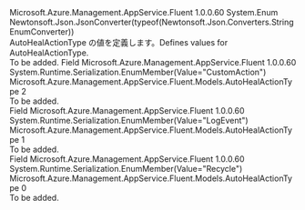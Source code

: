 <Type Name="AutoHealActionType" FullName="Microsoft.Azure.Management.AppService.Fluent.Models.AutoHealActionType">
  <TypeSignature Language="C#" Value="public enum AutoHealActionType" />
  <TypeSignature Language="ILAsm" Value=".class public auto ansi sealed AutoHealActionType extends System.Enum" />
  <TypeSignature Language="DocId" Value="T:Microsoft.Azure.Management.AppService.Fluent.Models.AutoHealActionType" />
  <TypeSignature Language="VB.NET" Value="Public Enum AutoHealActionType" />
  <TypeSignature Language="F#" Value="type AutoHealActionType = " />
  <AssemblyInfo>
    <AssemblyName>Microsoft.Azure.Management.AppService.Fluent</AssemblyName>
    <AssemblyVersion>1.0.0.60</AssemblyVersion>
  </AssemblyInfo>
  <Base>
    <BaseTypeName>System.Enum</BaseTypeName>
  </Base>
  <Attributes>
    <Attribute>
      <AttributeName>Newtonsoft.Json.JsonConverter(typeof(Newtonsoft.Json.Converters.StringEnumConverter))</AttributeName>
    </Attribute>
  </Attributes>
  <Docs>
    <summary>
            <span data-ttu-id="f0df9-101">AutoHealActionType の値を定義します。</span><span class="sxs-lookup"><span data-stu-id="f0df9-101">Defines values for AutoHealActionType.</span></span>
            </summary>
    <remarks>To be added.</remarks>
  </Docs>
  <Members>
    <Member MemberName="CustomAction">
      <MemberSignature Language="C#" Value="CustomAction" />
      <MemberSignature Language="ILAsm" Value=".field public static literal valuetype Microsoft.Azure.Management.AppService.Fluent.Models.AutoHealActionType CustomAction = int32(2)" />
      <MemberSignature Language="DocId" Value="F:Microsoft.Azure.Management.AppService.Fluent.Models.AutoHealActionType.CustomAction" />
      <MemberSignature Language="VB.NET" Value="CustomAction" />
      <MemberSignature Language="F#" Value="CustomAction = 2" Usage="Microsoft.Azure.Management.AppService.Fluent.Models.AutoHealActionType.CustomAction" />
      <MemberType>Field</MemberType>
      <AssemblyInfo>
        <AssemblyName>Microsoft.Azure.Management.AppService.Fluent</AssemblyName>
        <AssemblyVersion>1.0.0.60</AssemblyVersion>
      </AssemblyInfo>
      <Attributes>
        <Attribute>
          <AttributeName>System.Runtime.Serialization.EnumMember(Value="CustomAction")</AttributeName>
        </Attribute>
      </Attributes>
      <ReturnValue>
        <ReturnType>Microsoft.Azure.Management.AppService.Fluent.Models.AutoHealActionType</ReturnType>
      </ReturnValue>
      <MemberValue>2</MemberValue>
      <Docs>
        <summary>To be added.</summary>
      </Docs>
    </Member>
    <Member MemberName="LogEvent">
      <MemberSignature Language="C#" Value="LogEvent" />
      <MemberSignature Language="ILAsm" Value=".field public static literal valuetype Microsoft.Azure.Management.AppService.Fluent.Models.AutoHealActionType LogEvent = int32(1)" />
      <MemberSignature Language="DocId" Value="F:Microsoft.Azure.Management.AppService.Fluent.Models.AutoHealActionType.LogEvent" />
      <MemberSignature Language="VB.NET" Value="LogEvent" />
      <MemberSignature Language="F#" Value="LogEvent = 1" Usage="Microsoft.Azure.Management.AppService.Fluent.Models.AutoHealActionType.LogEvent" />
      <MemberType>Field</MemberType>
      <AssemblyInfo>
        <AssemblyName>Microsoft.Azure.Management.AppService.Fluent</AssemblyName>
        <AssemblyVersion>1.0.0.60</AssemblyVersion>
      </AssemblyInfo>
      <Attributes>
        <Attribute>
          <AttributeName>System.Runtime.Serialization.EnumMember(Value="LogEvent")</AttributeName>
        </Attribute>
      </Attributes>
      <ReturnValue>
        <ReturnType>Microsoft.Azure.Management.AppService.Fluent.Models.AutoHealActionType</ReturnType>
      </ReturnValue>
      <MemberValue>1</MemberValue>
      <Docs>
        <summary>To be added.</summary>
      </Docs>
    </Member>
    <Member MemberName="Recycle">
      <MemberSignature Language="C#" Value="Recycle" />
      <MemberSignature Language="ILAsm" Value=".field public static literal valuetype Microsoft.Azure.Management.AppService.Fluent.Models.AutoHealActionType Recycle = int32(0)" />
      <MemberSignature Language="DocId" Value="F:Microsoft.Azure.Management.AppService.Fluent.Models.AutoHealActionType.Recycle" />
      <MemberSignature Language="VB.NET" Value="Recycle" />
      <MemberSignature Language="F#" Value="Recycle = 0" Usage="Microsoft.Azure.Management.AppService.Fluent.Models.AutoHealActionType.Recycle" />
      <MemberType>Field</MemberType>
      <AssemblyInfo>
        <AssemblyName>Microsoft.Azure.Management.AppService.Fluent</AssemblyName>
        <AssemblyVersion>1.0.0.60</AssemblyVersion>
      </AssemblyInfo>
      <Attributes>
        <Attribute>
          <AttributeName>System.Runtime.Serialization.EnumMember(Value="Recycle")</AttributeName>
        </Attribute>
      </Attributes>
      <ReturnValue>
        <ReturnType>Microsoft.Azure.Management.AppService.Fluent.Models.AutoHealActionType</ReturnType>
      </ReturnValue>
      <MemberValue>0</MemberValue>
      <Docs>
        <summary>To be added.</summary>
      </Docs>
    </Member>
  </Members>
</Type>